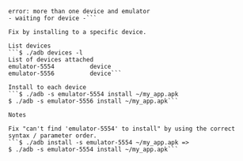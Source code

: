```$ ./adb install ~/my_app.apk
error: more than one device and emulator
- waiting for device -```

Fix by installing to a specific device.

List devices
```$ ./adb devices -l
List of devices attached 
emulator-5554          device
emulator-5556          device```

Install to each device
```$ ./adb -s emulator-5554 install ~/my_app.apk
$ ./adb -s emulator-5556 install ~/my_app.apk```

Notes

Fix "can't find 'emulator-5554' to install" by using the correct syntax / parameter order.
```$ ./adb install -s emulator-5554 ~/my_app.apk =>
$ ./adb -s emulator-5554 install ~/my_app.apk```